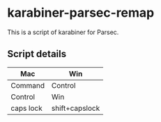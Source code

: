 # karabiner-parsec-remap
This is a script of karabiner for Parsec.

## Script details
|Mac|Win|
|---|---|
|Command|Control|
|Control|Win|
|caps lock|shift+capslock|
